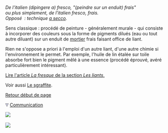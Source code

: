 _De l'italien (dipingere a) fresco, "(peindre sur un enduit) frais"  
ou plus simplement, de l'italien fresco, frais.  
Opposé  : technique [a secco](s.html#secco)._

Sens classique : procédé de peinture - généralement murale - qui consiste à incorporer des couleurs sous la forme de pigments dilués (eau ou tout autre diluant) sur un enduit de [mortier](mortier.html) frais faisant office de liant.

Rien ne s'oppose a priori à l'emploi d'un autre liant, d'une autre chimie si l'environnement le permet. Par exemple, l'huile de lin étalée sur toile absorbe fort bien le pigment mêlé à une essence (procédé éprouvé, avéré particulièrement intéressant).

[Lire l'article _La fresque_ de la section _Les liants_.](fresque.html)

Voir aussi [Le sgraffite](gratte.html#sgraffite).

[Retour début de page](fresquegloss.html#debut)   ![](images/transparent122x1.gif)

![](images/flechebas.gif) [Communication](http://www.artrealite.com/annonceurs.htm) 

[![](https://cbonvin.fr/sites/regie.artrealite.com/visuels/campagne1.png)](index-2.html#20131014)

![](https://cbonvin.fr/sites/regie.artrealite.com/visuels/campagne2.png)